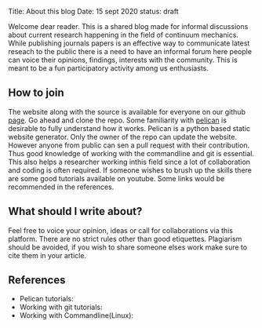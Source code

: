Title: About this blog
Date: 15 sept 2020
status: draft

Welcome dear reader. This is a shared blog made for informal discussions about current research happening in the field of continuum mechanics. While publishing journals papers is an effective way to communicate latest reseach to the public there is a need to have an informal forum here people can voice their opinions, findings, interests with the community. This is meant to be a fun participatory activity among us enthusiasts. 

## How to join 
The website along with the source is available for everyone on our github [page](https://github.com/saiwal/continuum_mechanics_review). Go ahead and clone the repo. Some familiarity with [pelican](https://docs.getpelican.com/en/stable/) is desirable to fully understand how it works. Pelican is a python based static website generator. Only the owner of the repo can update the website. However anyone from public can sen a pull request with their contribution. Thus good knowledge of working
with the commandline and git is essential. This also helps a researcher working inthis field since a lot of collaboration and coding is often required. If someone wishes to brush up the skills there are some good tutorials available on youtube. Some links would be recommended in the references.

## What should I write about?
Feel free to voice your opinion, ideas or call for collaborations via this platform. There are no strict rules other than good etiquettes. Plagiarism should be avoided, if you wish to share someone elses work make sure to cite them in your article.

## References

* Pelican tutorials:
* Working with git tutorials:
* Working with Commandline(Linux):
